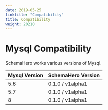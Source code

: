 ```yaml
---
date: 2019-05-25
linktitle: "Compatibility"
title: Compatibility
weight: 20210
---
```


# Mysql Compatibility

SchemaHero works various versions of Mysql.

| Mysql Version | SchemaHero Version |
|------------------|------------|
| 5.6 | 0.1.0 / v1alpha1 |
| 5.7 | 0.1.0 / v1alpha1 |
| 8 | 0.1.0 / v1alpha1 |

